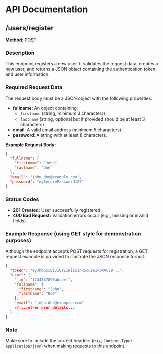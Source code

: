 # API Documentation

## /users/register

**Method:** POST

### Description
This endpoint registers a new user. It validates the request data, creates a new user, and returns a JSON object containing the authentication token and user information.

### Required Request Data
The request body must be a JSON object with the following properties:
- **fullname**: An object containing:
  - `firstname` (string, minimum 3 characters)
  - `lastname` (string, optional but if provided should be at least 3 characters)
- **email**: A valid email address (minimum 5 characters).
- **password**: A string with at least 8 characters.

**Example Request Body:**
```json
{
  "fullname": {
    "firstname": "John",
    "lastname": "Doe"
  },
  "email": "john.doe@example.com",
  "password": "mySecurePassword123"
}
```

### Status Codes
- **201 Created:** User successfully registered.
- **400 Bad Request:** Validation errors occur (e.g., missing or invalid fields).

### Example Response (using GET style for demonstration purposes)
Although the endpoint accepts POST requests for registration, a GET request example is provided to illustrate the JSON response format.

```json
{
  "token": "eyJhbGciOiJIUzI1NiIsInR5cCI6IkpXVCJ9...",
  "user": {
    "_id": "1234567890abcdef",
    "fullname": {
      "firstname": "John",
      "lastname": "Doe"
    },
    "email": "john.doe@example.com"
    // ...other user details...
  }
}
```

### Note
Make sure to include the correct headers (e.g., `Content-Type: application/json`) when making requests to this endpoint.
